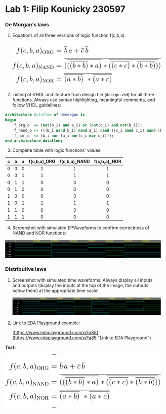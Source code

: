 # Lab 1: Filip Kounicky 230597


### De Morgan's laws

1. Equations of all three versions of logic function f(c,b,a):

   ![Logic functions](images/equations01.png)

2. Listing of VHDL architecture from design file (`design.vhd`) for all three functions. Always use syntax highlighting, meaningful comments, and follow VHDL guidelines:

```vhdl
architecture dataflow of demorgan is
begin
    f_org_o  <= (not(b_i) and a_i) or (not(c_i) and not(b_i));
    f_nand_o <= (((b_i nand b_i) nand a_i) nand ((c_i nand c_i) nand (b_i nand b_i)))
    f_nor_o  <= (b_i nor (a_i nor(c_i nor c_i)));
end architecture dataflow;
```

3. Complete table with logic functions' values:

| **c** | **b** |**a** | **f(c,b,a)_ORG** | **f(c,b,a)_NAND** | **f(c,b,a)_NOR** |
| :-: | :-: | :-: | :-: | :-: | :-: |
| 0 | 0 | 0 | 1 | 1 | 1 |
| 0 | 0 | 1 | 1 | 1 | 1 |
| 0 | 1 | 1 | 0 | 0 | 0 |
| 0 | 1 | 0 | 0 | 0 | 0 |
| 1 | 0 | 0 | 0 | 0 | 0 |
| 1 | 0 | 1 | 1 | 1 | 1 |
| 1 | 1 | 0 | 0 | 0 | 0 |
| 1 | 1 | 1 | 0 | 0 | 0 |

4. Screenshot with simulated EPWaveforms to confirm correctness of NAND and NOR functions:

![EPWaves of De Morgan's Laws](images/EPWaves01.png)

### Distributive laws

1. Screenshot with simulated time waveforms. Always display all inputs and outputs (display the inputs at the top of the image, the outputs below them) at the appropriate time scale!

   ![EPWaves of Distributive Laws](images/EPWaves02.png)

2. Link to EDA Playground example:

   [https://www.edaplayground.com/x/Fa85](https://www.edaplayground.com/x/Fa85 "Link to EDA Playground")





___Test:___

   ![A](images/DeMorgansLaws01.svg "Test test TEST")